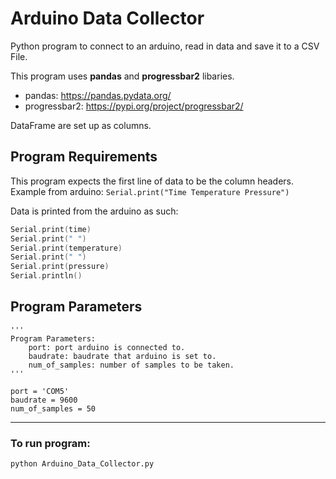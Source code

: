 # Arduino Data Collector
Python program to connect to an arduino, read in data and save it to a CSV File.

This program uses **pandas** and **progressbar2** libaries.
- pandas: https://pandas.pydata.org/
- progressbar2: https://pypi.org/project/progressbar2/

DataFrame are set up as columns.

## Program Requirements
This program expects the first line of data to be the column headers.<br>
Example from arduino: `Serial.print("Time Temperature Pressure")`

Data is printed from the arduino as such:
```c
Serial.print(time)
Serial.print(" ")
Serial.print(temperature)
Serial.print(" ")
Serial.print(pressure)
Serial.println()
```

## Program Parameters
```
'''
Program Parameters:
    port: port arduino is connected to.
    baudrate: baudrate that arduino is set to.
    num_of_samples: number of samples to be taken.
'''

port = 'COM5'
baudrate = 9600
num_of_samples = 50
```
<hr>

### To run program: 
```Bash
python Arduino_Data_Collector.py
```